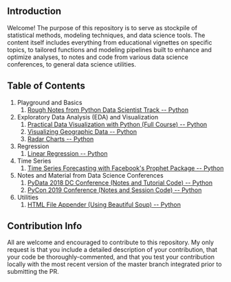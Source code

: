 ## Introduction

Welcome! The purpose of this repository is to serve as stockpile of statistical methods, modeling techniques, and data science tools. The content itself includes everything from educational vignettes on specific topics, to tailored functions and modeling pipelines built to enhance and optimize analyses, to notes and code from various data science conferences, to general data science utilities. 

## Table of Contents

1. Playground and Basics
    1. [Rough Notes from Python Data Scientist Track -- Python](https://github.com/pmaji/data-science-toolkit/blob/master/playground-and-basics/python_basic_data_science.ipynb)
2. Exploratory Data Analysis (EDA) and Visualization
    1. [Practical Data Visualization with Python (Full Course) -- Python](https://github.com/pmaji/practical-python-data-viz-guide)
    2. [Visualizing Geographic Data -- Python](https://github.com/pmaji/data-science-toolkit/blob/master/eda-and-visualization/geo_mapping_viz.ipynb)
    3. [Radar Charts -- Python](https://nbviewer.jupyter.org/github/pmaji/data-science-toolkit/blob/master/eda-and-visualization/radar_charts.ipynb?flush_cache=true)
3. Regression
    1. [Linear Regression -- Python](https://github.com/pmaji/data-science-toolkit/blob/master/regression/linear_regression.ipynb)
4. Time Series 
    1. [Time Series Forecasting with Facebook's Prophet Package -- Python](https://github.com/pmaji/data-science-toolkit/blob/master/time-series/forecasting_with_prophet.ipynb)
5. Notes and Material from Data Science Conferences
    1. [PyData 2018 DC Conference (Notes and Tutorial Code) -- Python](https://github.com/pmaji/data-science-toolkit/blob/master/conferences/py_data_dc_2018/pydata_conference_notes.ipynb)
    3. [PyCon 2019 Conference (Notes and Session Code) -- Python](https://github.com/pmaji/data-science-toolkit/tree/master/conferences/pycon_2019)
6. Utilities
    1. [HTML File Appender (Using Beautiful Soup) -- Python](https://github.com/pmaji/data-science-toolkit/blob/master/utilities/html_file_appender_bs4.ipynb) 

## Contribution Info

All are welcome and encouraged to contribute to this repository. My only request is that you include a detailed description of your contribution, that your code be thoroughly-commented, and that you test your contribution locally with the most recent version of the master branch integrated prior to submitting the PR.
